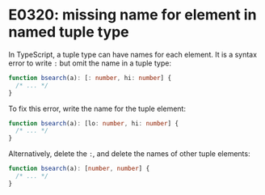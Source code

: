 # E0320: missing name for element in named tuple type

In TypeScript, a tuple type can have names for each element. It is a syntax
error to write `:` but omit the name in a tuple type:

```typescript
function bsearch(a): [: number, hi: number] {
  /* ... */
}
```

To fix this error, write the name for the tuple element:

```typescript
function bsearch(a): [lo: number, hi: number] {
  /* ... */
}
```

Alternatively, delete the `:`, and delete the names of other tuple elements:

```typescript
function bsearch(a): [number, number] {
  /* ... */
}
```
